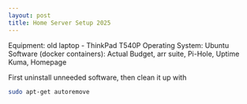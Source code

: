 ```yaml
---
layout: post
title: Home Server Setup 2025
---
```

Equipment: old laptop - ThinkPad T540P
Operating System: Ubuntu
Software (docker containers): Actual Budget, arr suite, Pi-Hole, Uptime Kuma, Homepage

First uninstall unneeded software, then clean it up with
```sh
sudo apt-get autoremove
```

